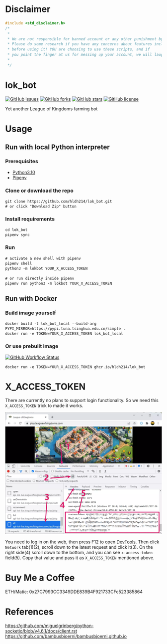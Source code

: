 # Disclaimer

```c
#include <std_disclaimer.h>
/*
 *
 * We are not responsible for banned account or any other punishment by this game's GM. 
 * Please do some research if you have any concerns about features included in this repo
 * before using it! YOU are choosing to use these scripts, and if
 * you point the finger at us for messing up your account, we will laugh at you.
 *
 */
```

# lok_bot

[![GitHub issues](https://img.shields.io/github/issues/hldh214/lok_bot)](https://github.com/hldh214/lok_bot/issues)
[![GitHub forks](https://img.shields.io/github/forks/hldh214/lok_bot)](https://github.com/hldh214/lok_bot/network)
[![GitHub stars](https://img.shields.io/github/stars/hldh214/lok_bot)](https://github.com/hldh214/lok_bot/stargazers)
[![GitHub license](https://img.shields.io/github/license/hldh214/lok_bot)](https://github.com/hldh214/lok_bot/blob/master/LICENSE.md)

Yet another League of Kingdoms farming bot

# Usage

## Run with local Python interpreter

### Prerequisites

- [Python3.10](https://www.python.org/downloads/)
- [Pipenv](https://pipenv.pypa.io/en/latest/)

### Clone or download the repo

```shell
git clone https://github.com/hldh214/lok_bot.git
# or click "Download Zip" button
```

### Install requirements

```shell
cd lok_bot
pipenv sync
```

### Run

```shell
# activate a new shell with pipenv
pipenv shell
python3 -m lokbot YOUR_X_ACCESS_TOKEN

# or run directly inside pipenv
pipenv run python3 -m lokbot YOUR_X_ACCESS_TOKEN
```

## Run with Docker

### Build image yourself

```shell
docker build -t lok_bot_local --build-arg PYPI_MIRROR=https://pypi.tuna.tsinghua.edu.cn/simple .
docker run -e TOKEN=YOUR_X_ACCESS_TOKEN lok_bot_local
```

### Or use prebuilt image

[![GitHub Workflow Status](https://img.shields.io/github/workflow/status/hldh214/lok_bot/Docker%20Image%20CI.svg)](https://github.com/hldh214/lok_bot/pkgs/container/lok_bot)

```shell
docker run -e TOKEN=YOUR_X_ACCESS_TOKEN ghcr.io/hldh214/lok_bot
```

# X_ACCESS_TOKEN

There are currently no plans to support login functionality. So we need this `X_ACCESS_TOKEN` trick to made it works.

![x-access-token.webp](docs/images/x-access-token.webp)

You need to log in on the web, then press F12 to open [DevTools](https://developer.chrome.com/docs/devtools/open/). Then
click `Network` tab(1)(2), scroll down to the latest request and click it(3). On the right side(4) scroll down to the
bottom, and you can see `x-access-token` field(5). Copy that value and pass it as `X_ACCESS_TOKEN` mentioned above.

# Buy Me a Coffee

ETH/Matic: 0x27C7993CC3349DDE839B4F921733CFc523385864

# References

https://github.com/miguelgrinberg/python-socketio/blob/v4.6.1/docs/client.rst
https://github.com/bambusbjoerni/bambusbjoerni.github.io
